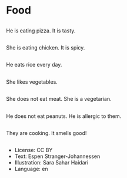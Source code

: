 # Food

##
He is eating pizza. It is tasty.

##
She is eating chicken. It is spicy.

##
He eats rice every day.

##
She likes vegetables.

##
She does not eat meat. She is a vegetarian.

##
He does not eat peanuts. He is allergic to them.

##
They are cooking. It smells good!

##
* License: CC BY
* Text: Espen Stranger-Johannessen
* Illustration: Sara Sahar Haidari
* Language: en
